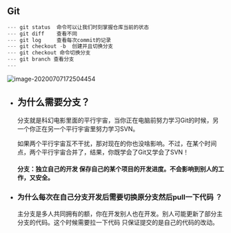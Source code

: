 ## Git

```javascript
--- git status  命令可以让我们时刻掌握仓库当前的状态
--- git diff    查看不同
--- git log     查看每次commit的记录
--- git checkout -b  创建并且切换分支
--- git checkout 命令切换分支
--- git branch 查看分支
--- 
```

![image-20200707172504454](C:\Users\Dell\AppData\Roaming\Typora\typora-user-images\image-20200707172504454.png)

- ## 为什么需要分支？

  分支就是科幻电影里面的平行宇宙，当你正在电脑前努力学习Git的时候，另一个你正在另一个平行宇宙里努力学习SVN。

  如果两个平行宇宙互不干扰，那对现在的你也没啥影响。不过，在某个时间点，两个平行宇宙合并了，结果，你既学会了Git又学会了SVN！

  #### 分支：独立自己的开发 保存自己的某个项目的开发进度。不会影响到别人的工作，又安全。

  

- ### 为什么每次在自己分支开发后需要切换原分支然后pull一下代码 ？

  主分支是多人共同拥有的额，你在开发别人也在开发。别人可能更新了部分主分支的代码。这个时候需要拉一下代码 只保证提交的是自己的代码的改动。

  

  
  
  
  
  